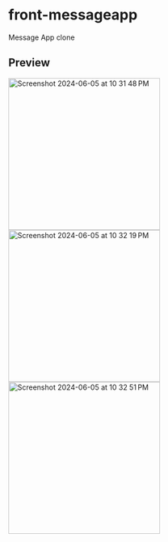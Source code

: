 # front-messageapp
Message App clone 

## Preview
<img width="300" alt="Screenshot 2024-06-05 at 10 31 48 PM" src="https://github.com/jkmathilda/PantryPal/assets/142202145/adcaab4d-32bf-482c-ab76-eb8318abce9d">
<img width="300" alt="Screenshot 2024-06-05 at 10 32 19 PM" src="https://github.com/jkmathilda/PantryPal/assets/142202145/26ff1a7e-eff4-470e-887c-8316065154b8">
<img width="300" alt="Screenshot 2024-06-05 at 10 32 51 PM" src="https://github.com/jkmathilda/PantryPal/assets/142202145/b0d0d11a-9587-437b-9cf6-953b2a0a599f">